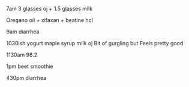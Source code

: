 7am 3 glasses oj + 1.5 glasses milk 

Oregano oil + xifaxan + beatine hcl

9am diarrhea 

1030ish yogurt maple syrup milk oj
Bit of gurgling but Feels pretty good

1130am 98.2

1pm beet smoothie 

430pm diarrhea 